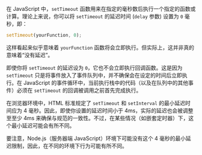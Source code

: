 在 JavaScript 中，`setTimeout` 函数用来在指定的毫秒数后执行一个指定的函数或计算。理论上来说，你可以将 `setTimeout` 的延迟时间 (`delay` 参数) 设置为 `0` 毫秒，即：
```javascript
setTimeout(yourFunction, 0);
```
这样看起来似乎意味着 `yourFunction` 函数将会立即执行。但实际上，这并非真的意味着“没有延迟”。

即使你将 `setTimeout` 的延迟设为 `0`，它也不会立即执行回调函数。这是因为 `setTimeout` 只是将事件放入了事件队列中，并不确保会在设定的时间后立即执行。在 JavaScript 的事件循环中，当前执行栈中的代码（以及在队列中的其他事件）必须在 `setTimeout` 的回调被调用之前首先完成执行。

在浏览器环境中，HTML 标准规定了 `setTimeout` 和 `setInterval` 的最小延迟时间应为 4 毫秒。因此，即使你设置的延迟时间小于 4ms，实际的延迟也会被调整至至少 4ms 来确保与规范的一致性。不过，在某些情况（如嵌套定时器）下，这个最小延迟可能会有所不同。

要注意，Node.js（服务器端 JavaScript）环境下可能没有这个 4 毫秒的最小延迟限制，因此，在不同的环境下行为可能有所不同。